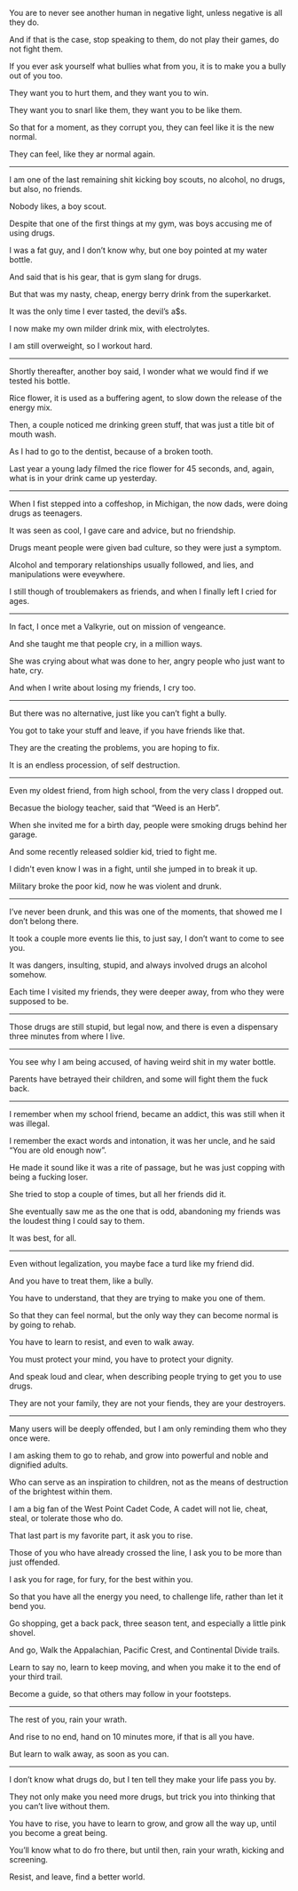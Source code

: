 You are to never see another human in negative light,
unless negative is all they do.

And if that is the case, stop speaking to them,
do not play their games, do not fight them.

If you ever ask yourself what bullies what from you,
it is to make you a bully out of you too.

They want you to hurt them,
and they want you to win.

They want you to snarl like them,
they want you to be like them.

So that for a moment, as they corrupt you,
they can feel like it is the new normal.

They can feel,
like they ar normal again.

---

I am one of the last remaining shit kicking boy scouts,
no alcohol, no drugs, but also, no friends.

Nobody likes,
a boy scout.

Despite that one of the first things at my gym,
was boys accusing me of using drugs.

I was a fat guy, and I don’t know why,
but one boy pointed at my water bottle.

And said that is his gear,
that is gym slang for drugs.

But that was my nasty, cheap,
energy berry drink from the superkarket.

It was the only time I ever tasted,
the devil’s a$s.

I now make my own milder drink mix,
with electrolytes.

I am still overweight,
so I workout hard.

---

Shortly thereafter, another boy said,
I wonder what we would find if we tested his bottle.

Rice flower, it is used as a buffering agent,
to slow down the release of the energy mix.

Then, a couple noticed me drinking green stuff,
that was just a title bit of mouth wash.

As I had to go to the dentist,
because of a broken tooth.

Last year a young lady filmed the rice flower for 45 seconds,
and, again, what is in your drink came up yesterday.

---

When I fist stepped into a coffeshop, in Michigan,
the now dads, were doing drugs as teenagers.

It was seen as cool,
I gave care and advice, but no friendship.

Drugs meant people were given bad culture,
so they were just a symptom.

Alcohol and temporary relationships usually followed,
and lies, and manipulations were eveywhere.

I still though of troublemakers as friends,
and when I finally left I cried for ages.

---

In fact, I once met a Valkyrie,
out on mission of vengeance.

And she taught me that people cry,
in a million ways.

She was crying about what was done to her,
angry people who just want to hate, cry.

And when I write about losing my friends,
I cry too.

---

But there was no alternative,
just like you can’t fight a bully.

You got to take your stuff and leave,
if you have friends like that.

They are the creating the problems,
you are hoping to fix.

It is an endless procession,
of self destruction.

---

Even my oldest friend,
from high school, from the very class I dropped out.

Becasue the biology teacher,
said that “Weed is an Herb”.

When she invited me for a birth day,
people were smoking drugs behind her garage.

And some recently released soldier kid,
tried to fight me.

I didn't even know I was in a fight,
until she jumped in to break it up.

Military broke the poor kid,
now he was violent and drunk.

---

I’ve never been drunk, and this was one of the moments,
that showed me I don’t belong there.

It took a couple more events lie this,
to just say, I don’t want to come to see you.

It was dangers, insulting, stupid,
and always involved drugs an alcohol somehow.

Each time I visited my friends,
they were deeper away, from who they were supposed to be.

---

Those drugs are still stupid, but legal now,
and there is even a dispensary three minutes from where I live.

---

You see why I am being accused,
of having weird shit in my water bottle.

Parents have betrayed their children,
and some will fight them the fuck back.

---

I remember when my school friend,
became an addict, this was still when it was illegal.

I remember the exact words and intonation, it was her uncle,
and he said “You are old enough now”.

He made it sound like it was a rite of passage,
but he was just copping with being a fucking loser.

She tried to stop a couple of times,
but all her friends did it.

She eventually saw me as the one that is odd,
abandoning my friends was the loudest thing I could say to them.

It was best,
for all.

---

Even without legalization,
you maybe face a turd like my friend did.

And you have to treat them,
like a bully.

You have to understand,
that they are trying to make you one of them.

So that they can feel normal,
but the only way they can become normal is by going to rehab.

You have to learn to resist,
and even to walk away.

You must protect your mind,
you have to protect your dignity.

And speak loud and clear,
when describing people trying to get you to use drugs.

They are not your family,
they are not your fiends, they are your destroyers.

---

Many users will be deeply offended,
but I am only reminding them who they once were.

I am asking them to go to rehab,
and grow into powerful and noble and dignified adults.

Who can serve as an inspiration to children,
not as the means of destruction of the brightest within them.

I am a big fan of the West Point Cadet Code,
A cadet will not lie, cheat, steal, or tolerate those who do.

That last part is my favorite part,
it ask you to rise.

Those of you who have already crossed the line,
I ask you to be more than just offended.

I ask you for rage, for fury,
for the best within you.

So that you have all the energy you need,
to challenge life, rather than let it bend you.

Go shopping, get a back pack, three season tent,
and especially a little pink shovel.

And go, Walk the Appalachian, Pacific Crest,
and Continental Divide trails.

Learn to say no, learn to keep moving,
and when you make it to the end of your third trail.

Become a guide,
so that others may follow in your footsteps.

---

The rest of you,
rain your wrath.

And rise to no end,
hand on 10 minutes more, if that is all you have.

But learn to walk away,
as soon as you can.

---

I don’t know what drugs do,
but I ten tell they make your life pass you by.

They not only make you need more drugs,
but trick you into thinking that you can’t live without them.

You have to rise, you have to learn to grow,
and grow all the way up, until you become a great being.

You’ll know what to do fro there,
but until then, rain your wrath, kicking and screening.

Resist, and leave,
find a better world.
